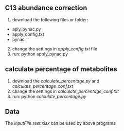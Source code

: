 ## C13 abundance correction
1. download the following files or folder:
  - aply_pynac.py
  - apply_config.txt
  - pynac
2. change the settings in *apply_config.txt* file
3. run: python apply_pynac.py

## calculate percentage of metabolites
1. download the *calculate_percentage.py* and *calculate_percentage_conf.txt*
2. change the settings in *calculate_percentage_conf.txt*
3. run: python *calculate_percentage.py*

## Data

The *inputFile_test.xlsx* can be used by above programs